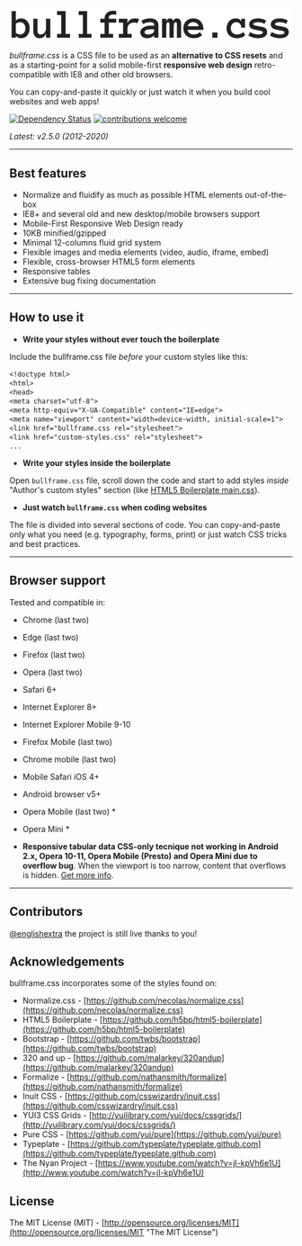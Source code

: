 ![bullframe.css boilerplate](docs/img/bullframe-css-logo.png)

*bullframe.css* is a CSS file to be used as an **alternative to CSS resets** and as a starting-point for a solid mobile-first **responsive web design** retro-compatible with IE8 and other old browsers.

You can copy-and-paste it quickly or just watch it when you build cool websites and web apps!

<a href="https://david-dm.org/dwyl/esta" rel="nofollow"><img src="https://camo.githubusercontent.com/cdc54d1641f5e11e246a2707063ecad092c96d11/68747470733a2f2f64617669642d646d2e6f72672f6477796c2f657374612e737667" alt="Dependency Status" data-canonical-src="https://david-dm.org/dwyl/esta.svg" style="max-width:100%;"></a>
<a href="https://github.com/dwyl/esta/issues"><img src="https://camo.githubusercontent.com/926d8ca67df15de5bd1abac234c0603d94f66c00/68747470733a2f2f696d672e736869656c64732e696f2f62616467652f636f6e747269627574696f6e732d77656c636f6d652d627269676874677265656e2e7376673f7374796c653d666c6174" alt="contributions welcome" data-canonical-src="https://img.shields.io/badge/contributions-welcome-brightgreen.svg?style=flat" style="max-width:100%;"></a>

*Latest: v2.5.0 (2012-2020)*

***

## Best features

* Normalize and fluidify as much as possible HTML elements out-of-the-box
* IE8+ and several old and new desktop/mobile browsers support
* Mobile-First Responsive Web Design ready
* 10KB minified/gzipped
* Minimal 12-columns fluid grid system
* Flexible images and media elements (video, audio, iframe, embed)
* Flexible, cross-browser HTML5 form elements
* Responsive tables
* Extensive bug fixing documentation 

***

## How to use it

- **Write your styles without ever touch the boilerplate**

Include the bullframe.css file *before* your custom styles like this:

<pre><code>&lt;!doctype html&gt;
&lt;html&gt;
&lt;head&gt;
&lt;meta charset="utf-8"&gt;
&lt;meta http-equiv="X-UA-Compatible" content="IE=edge"&gt;
&lt;meta name=&quot;viewport&quot; content=&quot;width=device-width, initial-scale=1&quot;&gt;
&lt;link href="bullframe.css rel="stylesheet"&gt;
&lt;link href="custom-styles.css" rel="stylesheet"&gt;
...</code></pre>

- **Write your styles inside the boilerplate**

Open `bullframe.css` file, scroll down the code and start to add styles *inside* "Author's custom styles" section (like [HTML5 Boilerplate main.css](https://github.com/h5bp/html5-boilerplate/blob/b83ce3b1b42157f8c817a62b4d353415e25c3af4/css/main.css#l-92-110 "HTML5 Boilerplate main.css")).

- **Just watch `bullframe.css` when coding websites**

The file is divided into several sections of code. You can copy-and-paste only what you need (e.g. typography, forms, print) or just watch CSS tricks and best practices.

***

## Browser support

Tested and compatible in:

* Chrome (last two)
* Edge (last two)
* Firefox (last two)
* Opera (last two)
* Safari 6+
* Internet Explorer 8+
* Internet Explorer Mobile 9-10
* Firefox Mobile (last two)
* Chrome mobile (last two)
* Mobile Safari iOS 4+
* Android browser v5+
* Opera Mobile (last two) *
* Opera Mini *


* **Responsive tabular data CSS-only tecnique not working in Android 2.x, Opera 10-11, Opera Mobile (Presto) and Opera Mini due to overflow bug**. When the viewport is too narrow, content that overflows is hidden. [Get more info](http://barrow.io/overflow-scrolling "overflow scrolling").

***

## Contributors

[@englishextra](https://github.com/englishextra) the project is still live thanks to you!


## Acknowledgements

bullframe.css incorporates some of the styles found on:

* Normalize.css - [https://github.com/necolas/normalize.css](https://github.com/necolas/normalize.css)
* HTML5 Boilerplate - [https://github.com/h5bp/html5-boilerplate](https://github.com/h5bp/html5-boilerplate)
* Bootstrap - [https://github.com/twbs/bootstrap](https://github.com/twbs/bootstrap)
* 320 and up - [https://github.com/malarkey/320andup](https://github.com/malarkey/320andup)
* Formalize - [https://github.com/nathansmith/formalize](https://github.com/nathansmith/formalize)
* Inuit CSS - [https://github.com/csswizardry/inuit.css](https://github.com/csswizardry/inuit.css)
* YUI3 CSS Grids - [http://yuilibrary.com/yui/docs/cssgrids/](http://yuilibrary.com/yui/docs/cssgrids/)
* Pure CSS - [https://github.com/yui/pure](https://github.com/yui/pure)
* Typeplate - [https://github.com/typeplate/typeplate.github.com](https://github.com/typeplate/typeplate.github.com)
* The Nyan Project - [https://www.youtube.com/watch?v=jI-kpVh6e1U](http://www.youtube.com/watch?v=jI-kpVh6e1U)


## License

The MIT License (MIT) - [http://opensource.org/licenses/MIT](http://opensource.org/licenses/MIT "The MIT License")